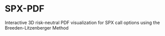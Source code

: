 # SPX-PDF
Interactive 3D risk-neutral PDF visualization for SPX call options using the Breeden-Litzenberger Method
